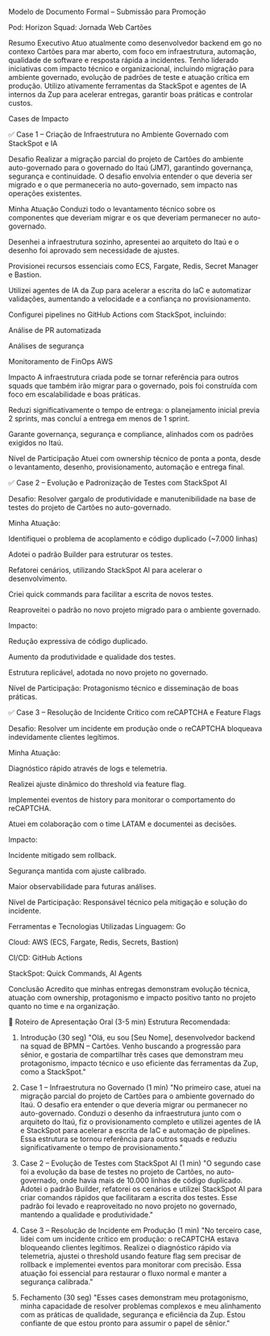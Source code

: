 Modelo de Documento Formal – Submissão para Promoção

Pod: Horizon
Squad: Jornada Web Cartões

Resumo Executivo
Atuo atualmente como desenvolvedor backend em go no contexo Cartões para mar aberto, com foco em infraestrutura, automação, qualidade de software e resposta rápida a incidentes. Tenho liderado iniciativas com impacto técnico e organizacional, incluindo migração para ambiente governado, evolução de padrões de teste e atuação crítica em produção. Utilizo ativamente ferramentas da StackSpot e agentes de IA internos da Zup para acelerar entregas, garantir boas práticas e controlar custos.

Cases de Impacto


✅ Case 1 – Criação de Infraestrutura no Ambiente Governado com StackSpot e IA


Desafio
Realizar a migração parcial do projeto de Cartões do ambiente auto-governado para o governado do Itaú (JM7), garantindo governança, segurança e continuidade. O desafio envolvia entender o que deveria ser migrado e o que permaneceria no auto-governado, sem impacto nas operações existentes.

Minha Atuação
Conduzi todo o levantamento técnico sobre os componentes que deveriam migrar e os que deveriam permanecer no auto-governado.

Desenhei a infraestrutura sozinho, apresentei ao arquiteto do Itaú e o desenho foi aprovado sem necessidade de ajustes.

Provisionei recursos essenciais como ECS, Fargate, Redis, Secret Manager e Bastion.

Utilizei agentes de IA da Zup para acelerar a escrita do IaC e automatizar validações, aumentando a velocidade e a confiança no provisionamento.

Configurei pipelines no GitHub Actions com StackSpot, incluindo:

Análise de PR automatizada

Análises de segurança

Monitoramento de FinOps AWS

Impacto
A infraestrutura criada pode se tornar referência para outros squads que também irão migrar para o governado, pois foi construída com foco em escalabilidade e boas práticas.

Reduzi significativamente o tempo de entrega: o planejamento inicial previa 2 sprints, mas concluí a entrega em menos de 1 sprint.

Garante governança, segurança e compliance, alinhados com os padrões exigidos no Itaú.

Nível de Participação
Atuei com ownership técnico de ponta a ponta, desde o levantamento, desenho, provisionamento, automação e entrega final.



✅ Case 2 – Evolução e Padronização de Testes com StackSpot AI

Desafio: Resolver gargalo de produtividade e manutenibilidade na base de testes do projeto de Cartões no auto-governado.

Minha Atuação:

Identifiquei o problema de acoplamento e código duplicado (~7.000 linhas)

Adotei o padrão Builder para estruturar os testes.

Refatorei cenários, utilizando StackSpot AI para acelerar o desenvolvimento.

Criei quick commands para facilitar a escrita de novos testes.

Reaproveitei o padrão no novo projeto migrado para o ambiente governado.

Impacto:

Redução expressiva de código duplicado.

Aumento da produtividade e qualidade dos testes.

Estrutura replicável, adotada no novo projeto no governado.

Nível de Participação: Protagonismo técnico e disseminação de boas práticas.


✅ Case 3 – Resolução de Incidente Crítico com reCAPTCHA e Feature Flags

Desafio: Resolver um incidente em produção onde o reCAPTCHA bloqueava indevidamente clientes legítimos.

Minha Atuação:

Diagnóstico rápido através de logs e telemetria.

Realizei ajuste dinâmico do threshold via feature flag.

Implementei eventos de history para monitorar o comportamento do reCAPTCHA.

Atuei em colaboração com o time LATAM e documentei as decisões.

Impacto:

Incidente mitigado sem rollback.

Segurança mantida com ajuste calibrado.

Maior observabilidade para futuras análises.

Nível de Participação: Responsável técnico pela mitigação e solução do incidente.

Ferramentas e Tecnologias Utilizadas
Linguagem: Go

Cloud: AWS (ECS, Fargate, Redis, Secrets, Bastion)

CI/CD: GitHub Actions

StackSpot: Quick Commands, AI Agents


Conclusão
Acredito que minhas entregas demonstram evolução técnica, atuação com ownership, protagonismo e impacto positivo tanto no projeto quanto no time e na organização. 

🎤 Roteiro de Apresentação Oral (3-5 min)
Estrutura Recomendada:
1. Introdução (30 seg)
"Olá, eu sou [Seu Nome], desenvolvedor backend na squad de BPMN – Cartões. Venho buscando a progressão para sênior, e gostaria de compartilhar três cases que demonstram meu protagonismo, impacto técnico e uso eficiente das ferramentas da Zup, como a StackSpot."

2. Case 1 – Infraestrutura no Governado (1 min)
"No primeiro case, atuei na migração parcial do projeto de Cartões para o ambiente governado do Itaú. O desafio era entender o que deveria migrar ou permanecer no auto-governado.
Conduzi o desenho da infraestrutura junto com o arquiteto do Itaú, fiz o provisionamento completo e utilizei agentes de IA e StackSpot para acelerar a escrita de IaC e automação de pipelines.
Essa estrutura se tornou referência para outros squads e reduziu significativamente o tempo de provisionamento."

3. Case 2 – Evolução de Testes com StackSpot AI (1 min)
"O segundo case foi a evolução da base de testes no projeto de Cartões, no auto-governado, onde havia mais de 10.000 linhas de código duplicado.
Adotei o padrão Builder, refatorei os cenários e utilizei StackSpot AI para criar comandos rápidos que facilitaram a escrita dos testes.
Esse padrão foi levado e reaproveitado no novo projeto no governado, mantendo a qualidade e produtividade."

4. Case 3 – Resolução de Incidente em Produção (1 min)
"No terceiro case, lidei com um incidente crítico em produção: o reCAPTCHA estava bloqueando clientes legítimos.
Realizei o diagnóstico rápido via telemetria, ajustei o threshold usando feature flag sem precisar de rollback e implementei eventos para monitorar com precisão.
Essa atuação foi essencial para restaurar o fluxo normal e manter a segurança calibrada."

5. Fechamento (30 seg)
"Esses cases demonstram meu protagonismo, minha capacidade de resolver problemas complexos e meu alinhamento com as práticas de qualidade, segurança e eficiência da Zup. Estou confiante de que estou pronto para assumir o papel de sênior."